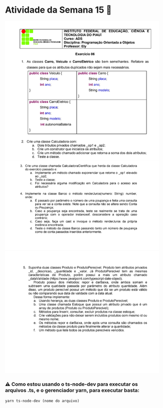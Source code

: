 # Atividade da Semana 15 🎯
<img src="https://github.com/jose-rgb/POO-2021.2/blob/main/.github/poo3.png" />
<img src="https://github.com/jose-rgb/POO-2021.2/blob/main/.github/poo3.2.png" />
<img src="https://github.com/jose-rgb/POO-2021.2/blob/main/.github/poo3.3.png" />

### ⚠️ Como estou usando o ts-node-dev para executar os arquivos .ts, e o gerenciador yarn, para executar basta:
```
yarn ts-node-dev (nome do arquivo)
```